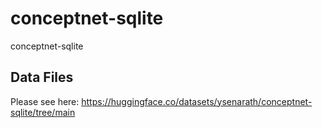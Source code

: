# conceptnet-sqlite
conceptnet-sqlite

## Data Files

Please see here: https://huggingface.co/datasets/ysenarath/conceptnet-sqlite/tree/main
